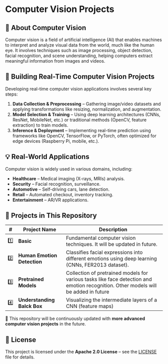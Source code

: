 # **Computer Vision Projects**  

## **📌 About Computer Vision**  
Computer vision is a field of artificial intelligence (AI) that enables machines to interpret and analyze visual data from the world, much like the human eye. It involves techniques such as image processing, object detection, facial recognition, and scene understanding, helping computers extract meaningful information from images and videos.  

## **🚀 Building Real-Time Computer Vision Projects**  
Developing real-time computer vision applications involves several key steps:  
1. **Data Collection & Preprocessing** – Gathering image/video datasets and applying transformations like resizing, normalization, and augmentation.  
2. **Model Selection & Training** – Using deep learning architectures (CNNs, ResNet, MobileNet, etc.) or traditional methods (OpenCV, feature extraction) to train models.  
3. **Inference & Deployment** – Implementing real-time prediction using frameworks like OpenCV, TensorFlow, or PyTorch, often optimized for edge devices (Raspberry Pi, mobile, etc.).  

## **💡 Real-World Applications**  
Computer vision is widely used in various domains, including:  
- **Healthcare** – Medical imaging (X-rays, MRIs) analysis.  
- **Security** – Facial recognition, surveillance.  
- **Automotive** – Self-driving cars, lane detection.  
- **Retail** – Automated checkout, inventory tracking.  
- **Entertainment** – AR/VR applications.  

## **📂 Projects in This Repository**  
| **#** | **Project Name** | **Description** |  
|------|---------------|----------------|  
| 1️⃣ | **Basic** | Fundamental computer vision techniques. It will be updated in future. |  
| 2️⃣ | **Human Emotion Detection** | Classifies facial expressions into different emotions using deep learning (CNNs, FER2013 dataset). |  
| 3️⃣ | **Pretrained Models** | Collection of pretrained models for various tasks like face detection and emotion recognition. Other models will be added in future | 
| 4️⃣ | **Understanding Balck Box** | Visualizing the intermediate layers of a CNN (feature maps) |

🔹 This repository will be continuously updated with **more advanced computer vision projects** in the future.  

## **📜 License**  
This project is licensed under the **Apache 2.0 License** – see the [LICENSE](https://github.com/Harshit1234G/Comp.Vision/blob/master/LICENSE.txt) file for details.  
